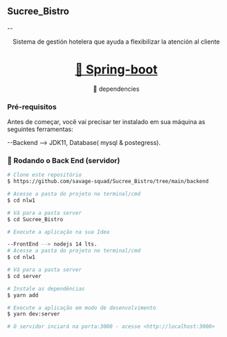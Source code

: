 ## Sucree_Bistro

-- <p align="center">Sistema de gestión hotelera que ayuda a flexibilizar la atención al cliente</p>


<h1 align="center">
    <a href="https://2022.springio.net/">🔗 Spring-boot</a>
</h1>
<p align="center">🚀 dependencies</p>

### Pré-requisitos

Antes de começar, você vai precisar ter instalado em sua máquina as seguintes ferramentas:

--Backend --> JDK11, Database( mysql & postegress).


### 🎲 Rodando o Back End (servidor)

```bash
# Clone este repositório
$ https://github.com/savage-squad/Sucree_Bistro/tree/main/backend

# Acesse a pasta do projeto no terminal/cmd
$ cd nlw1

# Vá para a pasta server
$ cd Sucree_Bistro

# Execute a aplicação na sua Idea

--FrontEnd --> nodejs 14 lts.
# Acesse a pasta do projeto no terminal/cmd
$ cd nlw1

# Vá para a pasta server
$ cd server

# Instale as dependências
$ yarn add 

# Execute a aplicação em modo de desenvolvimento
$ yarn dev:server

# O servidor inciará na porta:3000 - acesse <http://localhost:3000>
